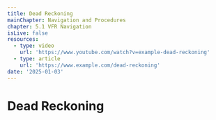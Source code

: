 ```yaml
---
title: Dead Reckoning
mainChapter: Navigation and Procedures
chapter: 5.1 VFR Navigation
isLive: false
resources:
  - type: video
    url: 'https://www.youtube.com/watch?v=example-dead-reckoning'
  - type: article
    url: 'https://www.example.com/dead-reckoning'
date: '2025-01-03'
---
```


# Dead Reckoning
